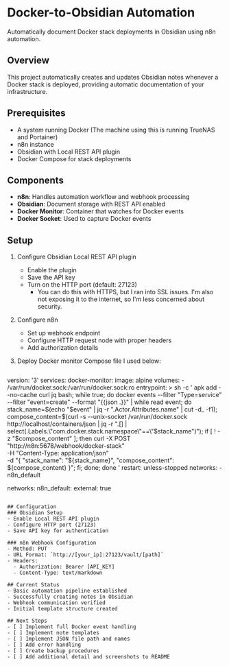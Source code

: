 # Docker-to-Obsidian Automation

Automatically document Docker stack deployments in Obsidian using n8n automation.

## Overview
This project automatically creates and updates Obsidian notes whenever a Docker stack is deployed, providing automatic documentation of your infrastructure.

## Prerequisites
- A system running Docker (The machine using this is running TrueNAS and Portainer)
- n8n instance
- Obsidian with Local REST API plugin
- Docker Compose for stack deployments

## Components
- **n8n**: Handles automation workflow and webhook processing
- **Obsidian**: Document storage with REST API enabled
- **Docker Monitor**: Container that watches for Docker events
- **Docker Socket**: Used to capture Docker events

## Setup
1. Configure Obsidian Local REST API plugin
   - Enable the plugin
   - Save the API key
   - Turn on the HTTP port (default: 27123)
     - You can do this with HTTPS, but I ran into SSL issues. I'm also not exposing it to the internet, so I'm less concerned about security. 

2. Configure n8n
   - Set up webhook endpoint
   - Configure HTTP request node with proper headers
   - Add authorization details

3. Deploy Docker monitor
   Compose file I used below:
   ```
version: '3'
services:
  docker-monitor:
    image: alpine
    volumes:
      - /var/run/docker.sock:/var/run/docker.sock:ro
    entrypoint: >
      sh -c '
        apk add --no-cache curl jq bash;
        while true; do
          docker events --filter "Type=service" --filter "event=create" --format "{{json .}}" |
          while read event; do
            stack_name=$(echo "$event" | jq -r ".Actor.Attributes.name" | cut -d_ -f1);
            compose_content=$(curl -s --unix-socket /var/run/docker.sock http://localhost/containers/json | jq -r ".[] | select(.Labels.\"com.docker.stack.namespace\"==\"$stack_name\")");
            if [ ! -z "$compose_content" ]; then
              curl -X POST "http://n8n:5678/webhook/docker-stack" \
                -H "Content-Type: application/json" \
                -d "{
                  \"stack_name\": \"${stack_name}\",
                  \"compose_content\": ${compose_content}
                }";
            fi;
          done;
        done
      '
    restart: unless-stopped
    networks:
      - n8n_default

networks:
  n8n_default:
    external: true
```
    
## Configuration
### Obsidian Setup
- Enable Local REST API plugin
- Configure HTTP port (27123)
- Save API key for authentication

### n8n Webhook Configuration
- Method: PUT
- URL Format: `http://[your_ip]:27123/vault/[path]`
- Headers:
  - Authorization: Bearer [API_KEY]
  - Content-Type: text/markdown

## Current Status
- Basic automation pipeline established
- Successfully creating notes in Obsidian
- Webhook communication verified
- Initial template structure created

## Next Steps
- [ ] Implement full Docker event handling
- [ ] Implement note templates
- [ ] Implement JSON file path and names
- [ ] Add error handling
- [ ] Create backup procedures
- [ ] Add additional detail and screenshots to README
